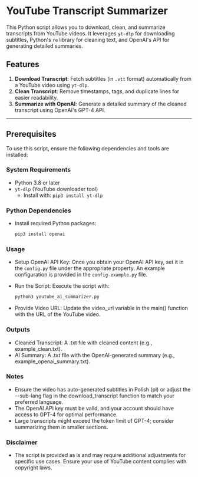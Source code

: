 # YouTube Transcript Summarizer

This Python script allows you to download, clean, and summarize transcripts from YouTube videos. It leverages `yt-dlp` for downloading subtitles, Python's `re` library for cleaning text, and OpenAI's API for generating detailed summaries.

## Features

1. **Download Transcript**: Fetch subtitles (in `.vtt` format) automatically from a YouTube video using `yt-dlp`.
2. **Clean Transcript**: Remove timestamps, tags, and duplicate lines for easier readability.
3. **Summarize with OpenAI**: Generate a detailed summary of the cleaned transcript using OpenAI's GPT-4 API.

---

## Prerequisites

To use this script, ensure the following dependencies and tools are installed:

### System Requirements
- Python 3.8 or later
- `yt-dlp` (YouTube downloader tool)
    - Install with: `pip3 install yt-dlp`

### Python Dependencies
- Install required Python packages:
  ```bash
  pip3 install openai

### Usage
- Setup OpenAI API Key: Once you obtain your OpenAI API key, set it in the `config.py` file under the appropriate property. An example configuration is provided in the `config-example.py` file.

- Run the Script: Execute the script with:

    ```bash
    python3 youtube_ai_summarizer.py

- Provide Video URL: Update the video_url variable in the main() function with the URL of the YouTube video.

### Outputs

- Cleaned Transcript: A .txt file with cleaned content (e.g., example_clean.txt).
- AI Summary: A .txt file with the OpenAI-generated summary (e.g., example_openai_summary.txt).

### Notes
- Ensure the video has auto-generated subtitles in Polish (pl) or adjust the --sub-lang flag in the download_transcript function to match your preferred language.
- The OpenAI API key must be valid, and your account should have access to GPT-4 for optimal performance.
- Large transcripts might exceed the token limit of GPT-4; consider summarizing them in smaller sections.

### Disclaimer
- The script is provided as is and may require additional adjustments for specific use cases. Ensure your use of YouTube content complies with copyright laws.